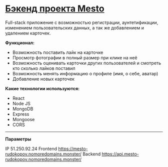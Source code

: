 # [Бэкенд проекта Mesto](https://mesto-rudokopov.nomoredomains.monster/)

Full-stack приложение с возможностью регистрации, аунтетификации, изменением пользовательских данных, а так же добавлением и удалением карточек.

**Функционал:**

- Возможность поставить лайк на карточке
- Просмотр фотографии в полный размер при клике на неё
- Возможность оценивать карточки других пользователей и смотреть кто сколько лайков поставил
- Возможность менять информацию о профиле (имя, о себе, аватар)
- Добавление новых карточек

**Какие технологии используются:**

- React
- Node JS
- MongoDB
- Express
- Mongoose
- CORS

---

**Параметры**

IP 51.250.92.24
Frontend https://mesto-rudokopov.nomoredomains.monster/
Backend https://api.mesto-rudokopov.nomoredomains.monster/
